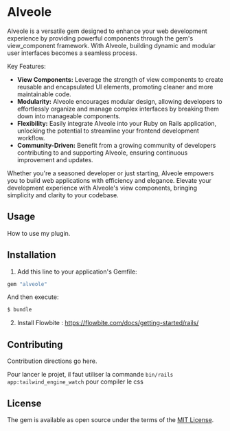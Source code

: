 # Alveole

Alveole is a versatile gem designed to enhance your web development experience by providing powerful components through the gem's view_component framework. With Alveole, building dynamic and modular user interfaces becomes a seamless process.

Key Features:

- **View Components:** Leverage the strength of view components to create reusable and encapsulated UI elements, promoting cleaner and more maintainable code.
- **Modularity:** Alveole encourages modular design, allowing developers to effortlessly organize and manage complex interfaces by breaking them down into manageable components.
- **Flexibility:** Easily integrate Alveole into your Ruby on Rails application, unlocking the potential to streamline your frontend development workflow.
- **Community-Driven:** Benefit from a growing community of developers contributing to and supporting Alveole, ensuring continuous improvement and updates.

Whether you're a seasoned developer or just starting, Alveole empowers you to build web applications with efficiency and elegance. Elevate your development experience with Alveole's view components, bringing simplicity and clarity to your codebase.

## Usage

How to use my plugin.

## Installation

1. Add this line to your application's Gemfile:

```ruby
gem "alveole"
```

And then execute:
```bash
$ bundle
```

2. Install Flowbite : https://flowbite.com/docs/getting-started/rails/

## Contributing
Contribution directions go here.

Pour lancer le projet, il faut utiliser la commande `bin/rails app:tailwind_engine_watch` pour compiler le css

## License
The gem is available as open source under the terms of the [MIT License](https://opensource.org/licenses/MIT).
